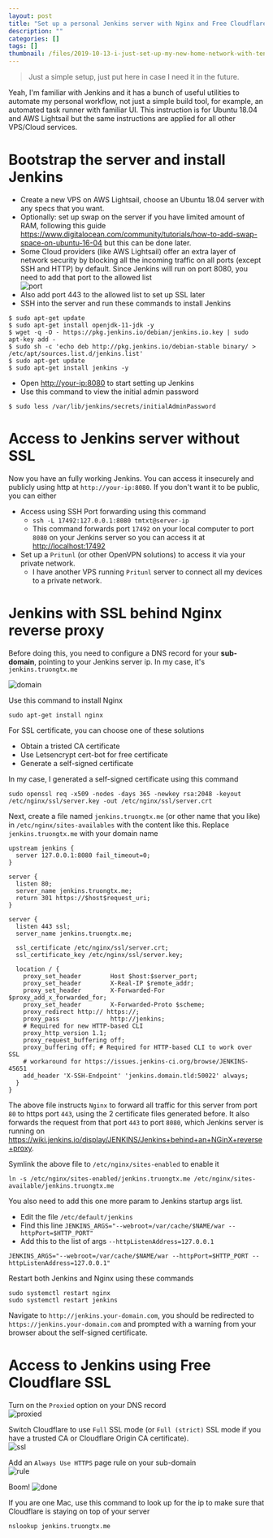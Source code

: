 ```yaml
---
layout: post
title: "Set up a personal Jenkins server with Nginx and Free Cloudflare SSL"
description: ""
categories: []
tags: []
thumbnail: /files/2019-10-13-i-just-set-up-my-new-home-network-with-tenda-nova-mesh/box.jpg
---
```


> Just a simple setup, just put here in case I need it in the future.

Yeah, I'm familiar with Jenkins and it has a bunch of useful utilities to automate my personal workflow, not just a simple build tool,
for example, an automated task runner with familiar UI. This instruction is for Ubuntu 18.04 and AWS Lightsail but the same instructions
are applied for all other VPS/Cloud services.

# Bootstrap the server and install Jenkins

- Create a new VPS on AWS Lightsail, choose an Ubuntu 18.04 server with any specs that you want.
- Optionally: set up swap on the server if you have limited amount of RAM, following this guide
<https://www.digitalocean.com/community/tutorials/how-to-add-swap-space-on-ubuntu-16-04> but this can be done later.
- Some Cloud providers (like AWS Lightsail) offer an extra layer of network security by blocking all the incoming traffic on all ports
(except SSH and HTTP) by default. Since Jenkins will run on port 8080, you need to add that port to the allowed list  
 ![port](/files/2020-01-01-jenkins-nginx-cloudflare-ssl/1.png)
 - Also add port 443 to the allowed list to set up SSL later
 - SSH into the server and run these commands to install Jenkins

<!-- more -->
 
 ```console
$ sudo apt-get update
$ sudo apt-get install openjdk-11-jdk -y
$ wget -q -O - https://pkg.jenkins.io/debian/jenkins.io.key | sudo apt-key add -
$ sudo sh -c 'echo deb http://pkg.jenkins.io/debian-stable binary/ > /etc/apt/sources.list.d/jenkins.list'
$ sudo apt-get update
$ sudo apt-get install jenkins -y 
```

- Open <http://your-ip:8080> to start setting up Jenkins
- Use this command to view the initial admin password

```console
$ sudo less /var/lib/jenkins/secrets/initialAdminPassword
```

# Access to Jenkins server without SSL

Now you have an fully working Jenkins. You can access it insecurely and publicly using http at `http://your-ip:8080`.
If you don't want it to be public, you can either

- Access using SSH Port forwarding using this command
  - `ssh -L 17492:127.0.0.1:8080 tmtxt@server-ip`
  - This command forwards port `17492` on your local computer to port `8080` on your Jenkins server so you can access it
  at <http://localhost:17492>
- Set up a `Pritunl` (or other OpenVPN solutions) to access it via your private network.
  - I have another VPS running `Pritunl` server to connect all my devices to a private network.
 
# Jenkins with SSL behind Nginx reverse proxy
 
Before doing this, you need to configure a DNS record for your **sub-domain**, pointing to your Jenkins server ip. In my case,
it's `jenkins.truongtx.me`

![domain](/files/2020-01-01-jenkins-nginx-cloudflare-ssl/2.png)
 
Use this command to install Nginx
```console
sudo apt-get install nginx
```

For SSL certificate, you can choose one of these solutions
- Obtain a tristed CA certificate
- Use Letsencrypt cert-bot for free certificate
- Generate a self-signed certificate

In my case, I generated a self-signed certificate using this command
```console
sudo openssl req -x509 -nodes -days 365 -newkey rsa:2048 -keyout /etc/nginx/ssl/server.key -out /etc/nginx/ssl/server.crt
```

Next, create a file named `jenkins.truongtx.me` (or other name that you like) in `/etc/nginx/sites-availables` with
the content like this. Replace `jenkins.truongtx.me` with your domain name
```console
upstream jenkins {
  server 127.0.0.1:8080 fail_timeout=0;
}

server {
  listen 80;
  server_name jenkins.truongtx.me;
  return 301 https://$host$request_uri;
}

server {
  listen 443 ssl;
  server_name jenkins.truongtx.me;

  ssl_certificate /etc/nginx/ssl/server.crt;
  ssl_certificate_key /etc/nginx/ssl/server.key;

  location / {
    proxy_set_header        Host $host:$server_port;
    proxy_set_header        X-Real-IP $remote_addr;
    proxy_set_header        X-Forwarded-For $proxy_add_x_forwarded_for;
    proxy_set_header        X-Forwarded-Proto $scheme;
    proxy_redirect http:// https://;
    proxy_pass              http://jenkins;
    # Required for new HTTP-based CLI
    proxy_http_version 1.1;
    proxy_request_buffering off;
    proxy_buffering off; # Required for HTTP-based CLI to work over SSL
    # workaround for https://issues.jenkins-ci.org/browse/JENKINS-45651
    add_header 'X-SSH-Endpoint' 'jenkins.domain.tld:50022' always;
  }
}
```
The above file instructs `Nginx` to forward all traffic for this server from port `80` to https port `443`, using the
2 certificate files generated before. It also forwards the request from that port `443` to port `8080`, which Jenkins
server is running on <https://wiki.jenkins.io/display/JENKINS/Jenkins+behind+an+NGinX+reverse+proxy>.

Symlink the above file to `/etc/nginx/sites-enabled` to enable it
```console
ln -s /etc/nginx/sites-enabled/jenkins.truongtx.me /etc/nginx/sites-available/jenkins.truongtx.me
```

You also need to add this one more param to Jenkins startup args list.
- Edit the file `/etc/default/jenkins`
- Find this line `JENKINS_ARGS="--webroot=/var/cache/$NAME/war --httpPort=$HTTP_PORT"`
- Add this to the list of args `--httpListenAddress=127.0.0.1`
```console
JENKINS_ARGS="--webroot=/var/cache/$NAME/war --httpPort=$HTTP_PORT --httpListenAddress=127.0.0.1"
```
 
Restart both Jenkins and Nginx using these commands
 ```console
sudo systemctl restart nginx
sudo systemctl restart jenkins 
```

Navigate to `http://jenkins.your-domain.com`, you should be redirected to `https://jenkins.your-domain.com` and prompted with
a warning from your browser about the self-signed certificate.
 
# Access to Jenkins using Free Cloudflare SSL
 
Turn on the `Proxied` option on your DNS record   
![proxied](/files/2020-01-01-jenkins-nginx-cloudflare-ssl/3.png)

Switch Cloudflare to use `Full` SSL mode (or `Full (strict)` SSL mode if you have a trusted CA or Cloudflare Origin CA certificate).  
![ssl](/files/2020-01-01-jenkins-nginx-cloudflare-ssl/4.png)

Add an `Always Use HTTPS` page rule on your sub-domain  
![rule](/files/2020-01-01-jenkins-nginx-cloudflare-ssl/5.png)

Boom!
![done](/files/2020-01-01-jenkins-nginx-cloudflare-ssl/6.png)

If you are one Mac, use this command to look up for the ip to make sure that Cloudflare is staying on top of your server
```console
nslookup jenkins.truongtx.me
```